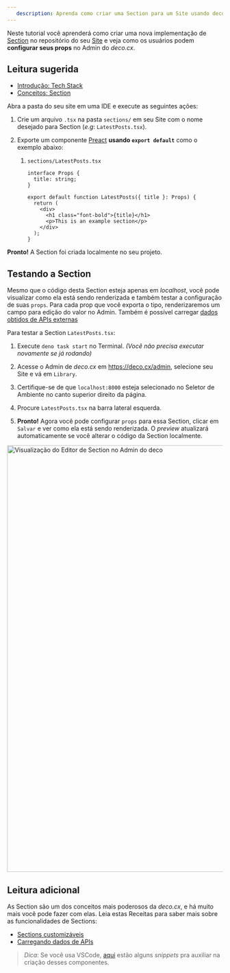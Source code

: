 ```yaml
---
   description: Aprenda como criar uma Section para um Site usando deco.cx
---
```


Neste tutorial você aprenderá como criar uma nova implementação de
[Section](/docs/pt/concepts/section) no repositório do seu
[Site](/docs/pt/concepts/site) e veja como os usuários podem **configurar seus
props** no Admin do _deco.cx_.

## Leitura sugerida

- [Introdução: Tech Stack](http:///docs/pt/introduction/tech-stack)
- [Conceitos: Section](/docs/pt/concepts/section)

Abra a pasta do seu site em uma IDE e execute as seguintes ações:

1. Crie um arquivo `.tsx` na pasta `sections/` em seu Site com o nome desejado
   para Section (_e.g_: `LatestPosts.tsx`).

2. Exporte um componente [Preact](https://preactjs.com/) **usando
   `export default`** como o exemplo abaixo:

   1. `sections/LatestPosts.tsx`

      ```tsx
      interface Props {
        title: string;
      }

      export default function LatestPosts({ title }: Props) {
        return (
          <div>
            <h1 class="font-bold">{title}</h1>
            <p>This is an example section</p>
          </div>
        );
      }
      ```

**Pronto!** A Section foi criada localmente no seu projeto.

## Testando a Section

Mesmo que o código desta Section esteja apenas em _localhost_, você pode
visualizar como ela está sendo renderizada e também testar a configuração de
suas `props`. Para cada prop que você exporta o tipo, renderizaremos um campo
para edição do valor no Admin. Também é possível carregar
[dados obtidos de APIs externas](/docs/pt/tutorials/data-fetching)

Para testar a Section `LatestPosts.tsx`:

1. Execute `deno task start` no Terminal. _(Você não precisa executar novamente
   se já rodando)_

2. Acesse o Admin de _deco.cx_ em https://deco.cx/admin, selecione seu Site e vá
   em `Library`.

3. Certifique-se de que `localhost:8000` esteja selecionado no Seletor de
   Ambiente no canto superior direito da página.

4. Procure `LatestPosts.tsx` na barra lateral esquerda.

5. **Pronto!** Agora você pode configurar `props` para essa Section, clicar em
   `Salvar` e ver como ela está sendo renderizada. O _preview_ atualizará
   automaticamente se você alterar o código da Section localmente.

<img width="994" alt="Visualização do Editor de Section no Admin do deco" src="https://user-images.githubusercontent.com/18706156/225371920-e1c35a7a-c994-4b96-b9bd-554caab02455.png" >

## Leitura adicional

As Section são um dos conceitos mais poderosos da _deco.cx_, e há muito mais
você pode fazer com elas. Leia estas Receitas para saber mais sobre as
funcionalidades de Sections:

- [Sections customizáveis](/docs/pt/recipes/customizable-sections)
- [Carregando dados de APIs](/docs/pt/tutorials/data-fetching)

> _Dica_: Se você usa VSCode,
> [aqui](https://gist.github.com/lucis/9ac9756ce7df18033d53e5c03ad8a62d) estão
> alguns _snippets_ pra auxiliar na criação desses componentes.
